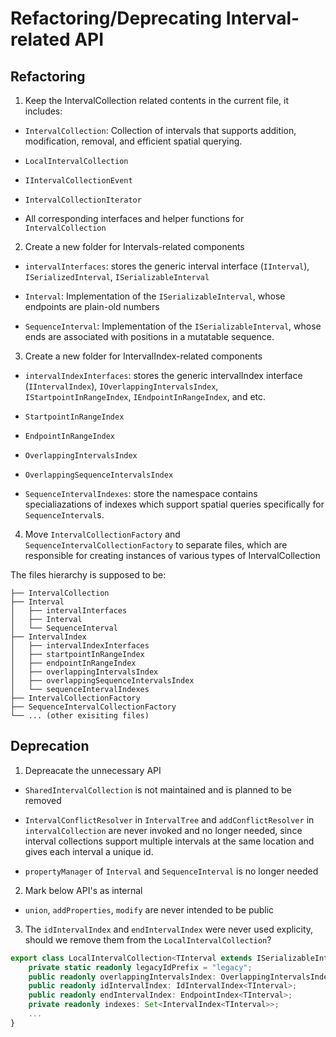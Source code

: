 # Refactoring/Deprecating Interval-related API

## Refactoring


1. Keep the IntervalCollection related contents in the current file, it includes:

- `IntervalCollection`: Collection of intervals that supports addition, modification, removal, and efficient spatial querying.

- `LocalIntervalCollection`

- `IIntervalCollectionEvent`

- `IntervalCollectionIterator`

- All corresponding interfaces and helper functions for `IntervalCollection`

2.  Create a new folder for Intervals-related components

- `intervalInterfaces`: stores the generic interval interface (`IInterval`), `ISerializedInterval`, `ISerializableInterval`

- `Interval`: Implementation of the `ISerializableInterval`, whose endpoints are plain-old numbers

- `SequenceInterval`: Implementation of the `ISerializableInterval`, whose ends are associated with positions in a mutatable sequence.

3. Create a new folder for IntervalIndex-related components

- `intervalIndexInterfaces`: stores the generic intervalIndex interface (`IIntervalIndex`), `IOverlappingIntervalsIndex`, `IStartpointInRangeIndex`, `IEndpointInRangeIndex`, and etc.

- `StartpointInRangeIndex`

- `EndpointInRangeIndex`

- `OverlappingIntervalsIndex`

- `OverlappingSequenceIntervalsIndex`

- `SequenceIntervalIndexes`: store the namespace contains specialiazations of indexes which support spatial queries specifically for `SequenceInterval`s.

4. Move `IntervalCollectionFactory` and `SequenceIntervalCollectionFactory` to separate files, which are responsible for creating instances of various types of IntervalCollection

The files hierarchy is supposed to be:

```
├── IntervalCollection
├── Interval
│   ├── intervalInterfaces
│   ├── Interval
│   └── SequenceInterval
├── IntervalIndex
│   ├── intervalIndexInterfaces
│   ├── startpointInRangeIndex
│   ├── endpointInRangeIndex
│   ├── overlappingIntervalsIndex
│   ├── overlappingSequenceIntervalsIndex
│   └── sequenceIntervalIndexes
├── IntervalCollectionFactory
├── SequenceIntervalCollectionFactory
└── ... (other exisiting files)
```

## Deprecation

1. Depreacate the unnecessary API

- `SharedIntervalCollection` is not maintained and is planned to be removed

- `IntervalConflictResolver` in `IntervalTree` and `addConflictResolver` in `intervalCollection` are never invoked and no longer needed, since interval collections support multiple intervals at the same location and gives each interval a unique id.

- `propertyManager` of `Interval` and `SequenceInterval` is no longer needed

2. Mark below API's as internal

- `union`, `addProperties`, `modify` are never intended to be public

3. The `idIntervalIndex` and `endIntervalIndex` were never used explicity, should we remove them from the `LocalIntervalCollection`?

```typescript
export class LocalIntervalCollection<TInterval extends ISerializableInterval> {
	private static readonly legacyIdPrefix = "legacy";
	public readonly overlappingIntervalsIndex: OverlappingIntervalsIndex<TInterval>;
	public readonly idIntervalIndex: IdIntervalIndex<TInterval>;
	public readonly endIntervalIndex: EndpointIndex<TInterval>;
	private readonly indexes: Set<IntervalIndex<TInterval>>;
	...
}
```
